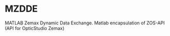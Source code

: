 # MZDDE
MATLAB Zemax Dynamic Data Exchange.
Matlab encapsulation of ZOS-API (API for OpticStudio Zemax)

